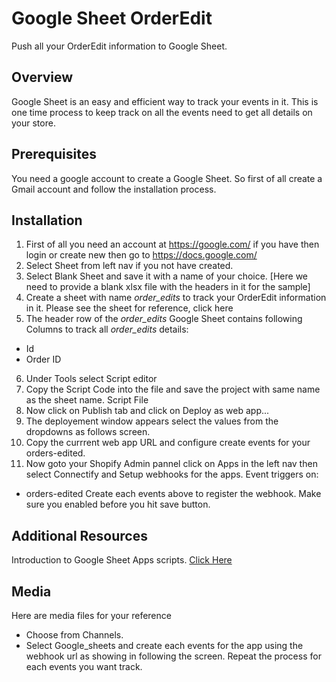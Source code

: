 # Google Sheet OrderEdit
Push all your OrderEdit information to Google Sheet.

## Overview
Google Sheet is an easy and efficient way to track your events in it. This is one time process to keep track on all the events need to get all details on your store.

## Prerequisites
You need a google account to create a Google Sheet. So first of all create a Gmail account and follow the installation process.

## Installation

1.	First of all you need an account at https://google.com/ if you have then login or create new then go to https://docs.google.com/  
2.	Select Sheet from left nav if you not have created.
3.	Select Blank Sheet and save it with a name of your choice. [Here we need to provide a blank xlsx file with the headers in it for the sample]
4.	Create a sheet with name *order_edits* to track your OrderEdit information in it. Please see the sheet for reference, click here
5.	The header row of the *order_edits* Google Sheet contains following Columns to track all *order_edits* details: 

* Id
* Order ID

6.	Under Tools select Script editor
7.	Copy the Script Code into the file and save the project with same name as the sheet name. Script File
8.	Now click on Publish tab and click on Deploy as web app...
9.	The deployement window appears select the values from the dropdowns as follows screen.
10.	 Copy the currrent web app URL and configure create events for your orders-edited. 
11.	 Now goto your Shopify Admin pannel click on Apps in the left nav then select Connectify and Setup webhooks for the apps. 
Event triggers on: 
- orders-edited
Create each events above to register the webhook. Make sure you enabled before you hit save button.

## Additional Resources
Introduction to Google Sheet Apps scripts. [Click Here](https://developers.google.com/apps-script/guides/sheets)

## Media

Here are media files for your reference
*	Choose from Channels.
*	Select Google_sheets and create each events for the app using the webhook url as showing in following the screen. Repeat the process for each events you want track.
